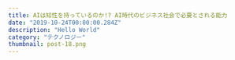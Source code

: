 ```yaml
---
title: AIは知性を持っているのか!? AI時代のビジネス社会で必要とされる能力
date: "2019-10-24T00:00:00.284Z"
description: "Hello World"
category: "テクノロジー"
thumbnail: post-18.png
---
```

